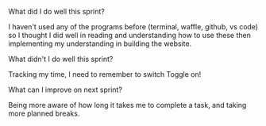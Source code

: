 What did I do well this sprint?

I haven't used any of the programs before (terminal, waffle, github, vs code) so I thought I did well in reading and understanding how to use these then implementing my understanding in building the website.

What didn't I do well this sprint?

Tracking my time, I need to remember to switch Toggle on!

What can I improve on next sprint?

Being more aware of how long it takes me to complete a task, and taking more planned breaks.

